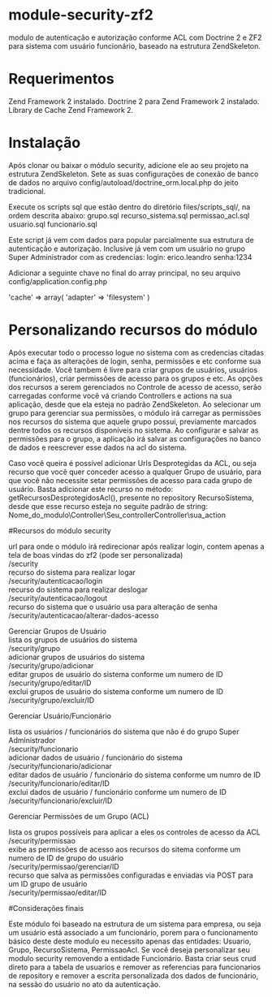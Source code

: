 # module-security-zf2
modulo de autenticação e autorização conforme ACL com Doctrine 2 e ZF2 para sistema com usuário funcionário, baseado na estrutura ZendSkeleton.

# Requerimentos
Zend Framework 2 instalado.
Doctrine 2 para Zend Framework 2 instalado.
Library de Cache Zend Framework 2.

# Instalação
Após clonar ou baixar o módulo security, adicione ele ao seu projeto na estrutura ZendSkeleton.
Sete as suas configurações de conexão de banco de dados no arquivo config/autoload/doctrine_orm.local.php do jeito tradicional.

Execute os scripts sql que estão dentro do diretório files/scripts_sql/, na ordem descrita abaixo:
grupo.sql
recurso_sistema.sql
permissao_acl.sql
usuario.sql
funcionario.sql

Este script já vem com dados para popular parcialmente sua estrutura de autenticação e autorização. Inclusive já vem com um usuário no grupo Super Administrador com as credencias:
login: erico.leandro
senha:1234

Adicionar a seguinte chave no final do array principal, no seu arquivo config/application.config.php 

'cache' => array(
        'adapter' => 'filesystem'
    )
    
# Personalizando recursos do módulo 

Após executar todo o processo logue no sistema com as credencias citadas acima e faça as alterações de login, senha, 
permissões e etc conforme sua necessidade. Você tambem é livre para criar grupos de usuários, usuários (funcionários), criar permissões de acesso para os grupos e etc.
As opções dos recursos a serem gerenciados no Controle de acesso de acesso, serão carregadas conforme você vá criando Controllers e actions na sua aplicação, desde que ela esteja no padrão ZendSkeleton.
Ao selecionar um grupo para gerenciar sua permissões, o módulo irá carregar as permissões nos recursos do sistema que aquele grupo possuí, previamente marcados dentre todos os recursos disponíveis no sistema. Ao configurar e salvar as permissões para o grupo, a aplicação irá salvar as configurações no banco de dados e reescrever esse dados na acl do sistema.

Caso você queira é possível adicionar Urls Desprotegidas da ACL, ou seja recurso que você quer conceder acesso a qualquer Grupo de usuário, para que você não necessite setar permissões de acesso para cada grupo de usuário. Basta adicionar este recurso no método: getRecursosDesprotegidosAcl(), presente no repository RecursoSistema, desde que esse recurso esteja no seguite padrão de string:
Nome_do_modulo\Controller\Seu_controllerController\sua_action


#Recursos do módulo security

url para onde o módulo irá redirecionar após realizar login, contem apenas a tela de boas vindas do zf2 (pode ser personalizada)                                                                                                               
/security                                                                                                                   
recurso do sistema para realizar logar                                                                                      
/security/autenticacao/login                                                                                                 
recurso do sistema para realizar deslogar                                                                                    
/security/autenticacao/logout                                                                                                
recurso do sistema que o usuário usa para alteração de senha                                                                 
/security/autenticacao/alterar-dados-acesso                                                                                  

Gerenciar Grupos de Usuário                                                                                                                                                                                                                              
lista os grupos de usuários do sistema                                                                                       
/security/grupo                                                                                                              
adicionar grupos de usuários do sistema                                                                                     
/security/grupo/adicionar                                                                                                   
editar grupos de usuário do sistema conforme um numero de ID                                                                 
/security/grupo/editar/ID                                                                                                    
exclui grupos de usuário do sistema conforme um numero de ID                                                                
/security/grupo/excluir/ID                                                                                                   
                                                                                                                             
Gerenciar Usuário/Funcionário                                                                                                
                                                                                                                             
lista os usuários / funcionários do sistema que não é do grupo Super Administrador                                           
/security/funcionario                                                                                                        
adicionar dados de usuário / funcionário do sistema                                                                         
/security/funcionario/adicionar                                                                                              
editar dados de usuário / funcionário do sistema conforme um numro de ID                                                    
/security/funcionario/editar/ID                                                                                             
exclui dados de usuário / funcionário conforme um numero de ID                                                               
/security/funcionario/excluir/ID                                                                                             
                                                                                                                             
Gerenciar Permissões de um Grupo (ACL)                                                                                      
                                                                                                                            
lista os grupos possíveis para aplicar a eles os controles de acesso da ACL                                                  
/security/permissao                                                                                                          
exibe as permissões de acesso aos recursos do sitema conforme um numero de ID de grupo do usuário                            
/security/permissao/gerenciar/ID                                                                                             
recurso que salva as permissões configuradas e enviadas via POST para um ID grupo de usuário                                 
/security/permissao/editar/ID                                                                                                 
                                                                                                                            

#Considerações finais

Este módulo foi baseado na estrutura de um sistema para empresa, ou seja um usuário está associado a um
funcionário, porem para o funcionamento básico deste deste modulo eu necessito apenas das entidades:
Usuario, Grupo, RecursoSistema, PermissaoAcl.
Se você deseja personalizar seu modulo security removendo a entidade Funcionário. Basta criar seus crud direto
para a tabela de usuarios e remover as referencias para funcionarios de repository e remover a escrita personalizada
dos dados de funcionário, na sessão do usuário no ato da autenticação.





